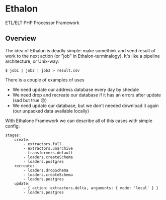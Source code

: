 # Ethalon
ETL/ELT PHP Processor Framework

## Overview
The idea of Ethalon is deadly simple: make somethink and send result of work to the next action (or "job" in Ethalon-terminalogy). It's like a pipeline architecture, or Unix-way:

```
$ job1 | job2 | job3 > result.csv
```
There is a couple of examples of uses

- We need update our address database every day by shedule
- We need drop and recreate our database if it has an errors after update (sad but true ☹️)
- We need update our database, but we don't needed download it again (our unpacked data available locally)

With Ethalone Framework we can describe all of this cases with simple config:

```
stages:
    create:
        - extractors.full
        - extractors.unarchive
        - transformers.default
        - loaders.createSchema
        - loaders.postgres
    recreate:
        - loaders.dropSchema
        - loaders.createSchema
        - loaders.postgres
    update:
        - { action: extractors.delta, arguments: { mode: 'local' } }
        - loaders.postgres
```
